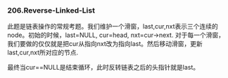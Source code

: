 ### 206.Reverse-Linked-List

此题是链表操作的常规考题。我们维护一个滑窗，last,cur,nxt表示三个连续的node。初始的时候，last=NULL, cur=head, nxt=cur->next. 对于每一个滑窗，我们要做的仅仅就是把cur从指向nxt改为指向last。然后移动滑窗，更新last,cur,nxt所对应的节点.

最终当cur==NULL是结束循环，此时反转链表之后的头指针就是last。
